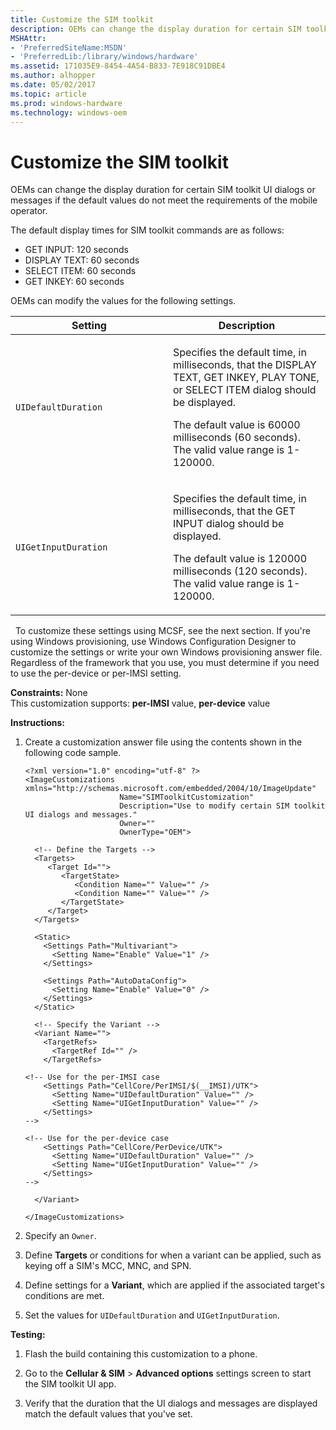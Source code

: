 ```yaml
---
title: Customize the SIM toolkit
description: OEMs can change the display duration for certain SIM toolkit UI dialogs or messages if the default values do not meet the requirements of the mobile operator.
MSHAttr:
- 'PreferredSiteName:MSDN'
- 'PreferredLib:/library/windows/hardware'
ms.assetid: 171035E9-8454-4A54-B833-7E918C91DBE4
ms.author: alhopper
ms.date: 05/02/2017
ms.topic: article
ms.prod: windows-hardware
ms.technology: windows-oem
---
```


# Customize the SIM toolkit


OEMs can change the display duration for certain SIM toolkit UI dialogs or messages if the default values do not meet the requirements of the mobile operator.

The default display times for SIM toolkit commands are as follows:

-   GET INPUT: 120 seconds
-   DISPLAY TEXT: 60 seconds
-   SELECT ITEM: 60 seconds
-   GET INKEY: 60 seconds

OEMs can modify the values for the following settings.

<table>
<colgroup>
<col width="50%" />
<col width="50%" />
</colgroup>
<thead>
<tr class="header">
<th>Setting</th>
<th>Description</th>
</tr>
</thead>
<tbody>
<tr class="odd">
<td><p><code>UIDefaultDuration</code></p></td>
<td><p>Specifies the default time, in milliseconds, that the DISPLAY TEXT, GET INKEY, PLAY TONE, or SELECT ITEM dialog should be displayed.</p>
<p>The default value is 60000 milliseconds (60 seconds). The valid value range is 1-120000.</p></td>
</tr>
<tr class="even">
<td><p><code>UIGetInputDuration</code></p></td>
<td><p>Specifies the default time, in milliseconds, that the GET INPUT dialog should be displayed.</p>
<p>The default value is 120000 milliseconds (120 seconds). The valid value range is 1-120000.</p></td>
</tr>
</tbody>
</table>

 
To customize these settings using MCSF, see the next section. If you're using Windows provisioning, use Windows Configuration Designer to customize the settings or write your own Windows provisioning answer file. Regardless of the framework that you use, you must determine if you need to use the per-device or per-IMSI setting.

<a href="" id="constraints---none"></a>**Constraints:** None  
This customization supports: **per-IMSI** value, **per-device** value

<a href="" id="instructions-"></a>**Instructions:**  
1.  Create a customization answer file using the contents shown in the following code sample.

    ```
    <?xml version="1.0" encoding="utf-8" ?>  
    <ImageCustomizations xmlns="http://schemas.microsoft.com/embedded/2004/10/ImageUpdate"  
                         Name="SIMToolkitCustomization"  
                         Description="Use to modify certain SIM toolkit UI dialogs and messages."  
                         Owner=""  
                         OwnerType="OEM"> 
     
      <!-- Define the Targets --> 
      <Targets>
         <Target Id="">
            <TargetState>
               <Condition Name="" Value="" />
               <Condition Name="" Value="" />
            </TargetState>
         </Target>
      </Targets>
      
      <Static>
        <Settings Path="Multivariant">
          <Setting Name="Enable" Value="1" />
        </Settings>

        <Settings Path="AutoDataConfig">
          <Setting Name="Enable" Value="0" />
        </Settings> 
      </Static>

      <!-- Specify the Variant -->
      <Variant Name=""> 
        <TargetRefs>
          <TargetRef Id="" /> 
        </TargetRefs>
     
    <!-- Use for the per-IMSI case
        <Settings Path="CellCore/PerIMSI/$(__IMSI)/UTK">  
          <Setting Name="UIDefaultDuration" Value="" />           
          <Setting Name="UIGetInputDuration" Value="" />  
        </Settings>  
    -->

    <!-- Use for the per-device case
        <Settings Path="CellCore/PerDevice/UTK">  
          <Setting Name="UIDefaultDuration" Value="" />           
          <Setting Name="UIGetInputDuration" Value="" />        
        </Settings>  
    -->

      </Variant>

    </ImageCustomizations>
    ```

2.  Specify an `Owner`.

3.  Define **Targets** or conditions for when a variant can be applied, such as keying off a SIM's MCC, MNC, and SPN.

4.  Define settings for a **Variant**, which are applied if the associated target's conditions are met.

5.  Set the values for `UIDefaultDuration` and `UIGetInputDuration`.

<a href="" id="testing-"></a>**Testing:**  
1.  Flash the build containing this customization to a phone.

2.  Go to the **Cellular & SIM** &gt; **Advanced options** settings screen to start the SIM toolkit UI app.

3.  Verify that the duration that the UI dialogs and messages are displayed match the default values that you've set.

 

 






